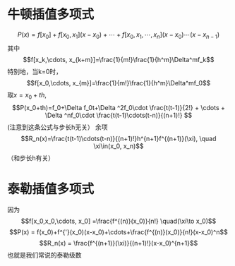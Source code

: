 # 牛顿插值多项式
$$P(x) = f[x_0]+f[x_0,x_1](x-x_0)+\cdots+f[x_0,x_1, \cdots, x_n](x-x_0)\cdots(x-x_{n-1})$$
其中
$$f[x_k,\cdots, x_{k+m}]=\frac{1}{m!}\frac{1}{h^m}\Delta^mf_k$$
特别地，当k=0时，
$$f[x_0,\cdots, x_{m}]=\frac{1}{m!}\frac{1}{h^m}\Delta^mf_0$$
取$x=x_0+th$,
$$P(x_0+th)=f_0+\Delta f_0t+\Delta ^2f_0\cdot \frac{t(t-1)}{2!} + \cdots + \Delta ^nf_0\cdot \frac{t(t-1)\cdots(t-n)}{(n+1)!} $$
(注意到这条公式与步长h无关）
余项
$$R_n(x)=\frac{t(t-1)\cdots(t-n)}{(n+1)!}h^{n+1}f^{(n+1)}(\xi), \quad \xi\in(x_0, x_n)$$
（和步长h有关）
# 泰勒插值多项式
因为
$$f[x_0,x_0,\cdots, x_0] =\frac{f^{(n)}(x_0)}{n!}  \quad(\xi\to x_0)$$
$$P(x) = f(x_0)+f^{'}(x_0)(x-x_0)+\cdots+\frac{f^{(n)}(x_0)}{n!}(x-x_0)^n$$
$$R_n(x) = \frac{f^{(n+1)}(\xi)}{(n+1)!}(x-x_0)^{n+1}$$
也就是我们常说的泰勒级数

<!--stackedit_data:
eyJoaXN0b3J5IjpbNDQ0NTgzNjgyXX0=
-->